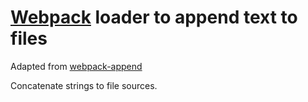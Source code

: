 # [Webpack](http://webpack.github.io/) loader to append text to files

Adapted from [webpack-append](https://github.com/dumconstantin/webpack-append)

Concatenate strings to file sources.
